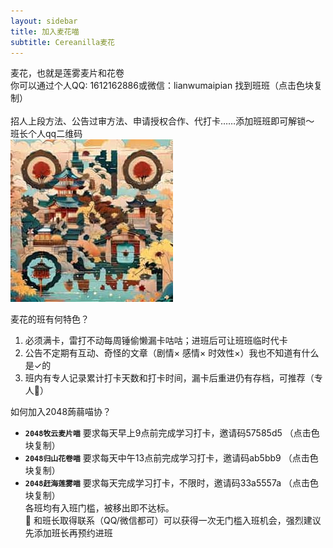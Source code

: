 ```yaml
---
layout: sidebar
title: 加入麦花喵
subtitle: Cereanilla麦花
---
```


<div>麦花，也就是莲雾麦片和花卷<br>你可以通过个人QQ: <span class="copy-btn aquamarine">1612162886</span>或微信：<span class="copy-btn aquamarine">lianwumaipian</span> 找到班班（点击色块复制）</div>
<br>招人上段方法、公告过审方法、申请授权合作、代打卡……添加班班即可解锁～
<br>班长个人qq二维码<br><img src="/assets/img/00189-712330916.jpg" style="width: 260px;height: 260px;">

麦花的班有何特色？<br>
1. 必须满卡，雷打不动每周锤偷懒漏卡咕咕；进班后可让班班临时代卡
2. 公告不定期有互动、奇怪的文章（剧情× 感情× 时效性×）我也不知道有什么是✓的
3. 班内有专人记录累计打卡天数和打卡时间，漏卡后重进仍有存档，可推荐（专人🤔）

如何加入2048蒟蒻喵协？<br>
- **`2048牧云麦片喵`**  要求每天早上9点前完成学习打卡，邀请码<span class="copy-btn skyblue">57585d5</span> （点击色块复制）
- **`2048归山花卷喵`** 要求每天中午13点前完成学习打卡，邀请码<span class="copy-btn skyblue">ab5bb9</span> （点击色块复制）
- **`2048赶海莲雾喵`** 要求每天完成学习打卡，不限时，邀请码<span class="copy-btn skyblue">33a5557a</span> （点击色块复制）
<br>各班均有入班门槛，被移出即不达标。
<br>🌟 和班长取得联系（QQ/微信都可）可以获得一次无门槛入班机会，强烈建议先添加班长再预约进班



